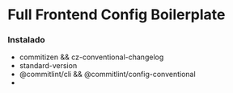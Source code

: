 # Full Frontend Config Boilerplate

### Instalado
- commitizen && cz-conventional-changelog
- standard-version
- @commitlint/cli && @commitlint/config-conventional
- 